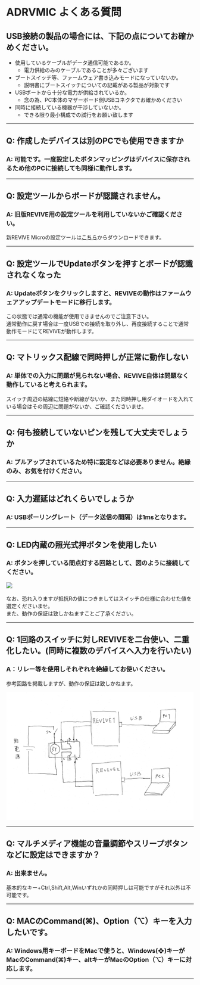 # ADRVMIC よくある質問

## USB接続の製品の場合には、下記の点についてお確かめください。

 - 使用しているケーブルがデータ通信可能であるか。
   - 電力供給のみのケーブルであることが多々ございます
 - ブートスイッチ等、ファームウェア書き込みモードになっていないか。
   - 説明書にブートスイッチについての記載がある製品が対象です
 - USBポートから十分な電力が供給されているか。
   - 念の為、PC本体のマザーボード側USBコネクタでお確かめください
 - 同時に接続している機器が干渉していないか。
   - できる限り最小構成での試行をお願い致します

----

## Q: 作成したデバイスは別のPCでも使用できますか

### A: 可能です。一度設定したボタンマッピングはデバイスに保存されるため他のPCに接続しても同様に動作します。

----

## Q: 設定ツールからボードが認識されません。

### A: 旧版REVIVE用の設定ツールを利用していないかご確認ください。
新REVIVE Microの設定ツールは[こちら](https://github.com/bit-trade-one/ADRVMIC-REVIVE-USB-Micro/tree/master/App)からダウンロードできます。

----

## Q: 設定ツールでUpdateボタンを押すとボードが認識されなくなった

### A:  Updateボタンをクリックしますと、REVIVEの動作はファームウェアアップデートモードに移行します。
この状態では通常の機能が使用できませんのでご注意下さい。  
通常動作に戻す場合は一度USBでの接続を取り外し、再度接続することで通常動作モードにてREVIVEが動作します。 

----

## Q: マトリックス配線で同時押しが正常に動作しない

### A: 単体での入力に問題が見られない場合、REVIVE自体は問題なく動作していると考えられます。 

スイッチ周辺の結線に短絡や断線がないか、また同時押し用ダイオードを入れている場合はその周辺に問題がないか、ご確認くださいませ。 

----

## Q: 何も接続していないピンを残して大丈夫でしょうか

### A: プルアップされているため特に設定などは必要ありません。絶縁のみ、お気を付けください。

----

## Q: 入力遅延はどれくらいでしょうか

### A: USBポーリングレート（データ送信の間隔）は1msとなります。

----

## Q: LED内蔵の照光式押ボタンを使用したい

### A: ボタンを押している間点灯する回路として、図のように接続してください。

![](https://bit-trade-one.co.jp/wp/wp-content/uploads/2020/09/signed-url-redirect.png)

なお、恐れ入りますが抵抗Rの値につきましてはスイッチの仕様に合わせた値を選定くださいませ。  
また、動作の保証は致しかねますことご了承ください。

----

## Q: 1回路のスイッチに対しREVIVEを二台使い、二重化したい。(同時に複数のデバイスへ入力を行いたい)

### A：リレー等を使用しそれぞれを絶縁してお使いください。
参考回路を掲載しますが、動作の保証は致しかねます。

![](https://raw.githubusercontent.com/bit-trade-one/ADRVMIC-REVIVE-USB-Micro/master/image/REVIVE%E4%BA%8C%E9%87%8D%E5%8C%96%E5%8F%82%E8%80%83%E5%9B%9E%E8%B7%AF.png)

----

## Q: マルチメディア機能の音量調節やスリープボタンなどに設定はできますか？  

### A: 出来ません。
基本的なキー+Ctrl,Shift,Alt,Winいずれかの同時押しは可能ですがそれ以外は不可能です。  

----
## Q: MACのCommand(⌘)、Option（⌥）キーを入力したいです。

### A: Windows用キーボードをMacで使うと、Windows(❖)キーがMacのCommand(⌘)キー、altキーがMacのOption（⌥）キーに対応します。
----

